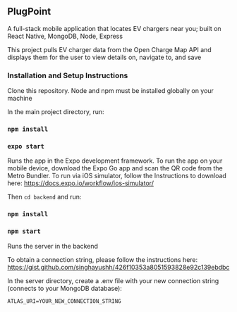 ## PlugPoint

A full-stack mobile application that locates EV chargers near you; built on React Native, MongoDB, Node, Express

This project pulls EV charger data from the Open Charge Map API and displays them for the user to view details on, navigate to, and save

### Installation and Setup Instructions

Clone this repository. Node and npm must be installed globally on your machine

In the main project directory, run:

### `npm install`

### `expo start`

Runs the app in the Expo development framework. To run the app on your mobile device, download the Expo Go app and scan the QR code from the Metro Bundler. To run via iOS simulator, follow the Instructions to download here: https://docs.expo.io/workflow/ios-simulator/ 

Then `cd backend` and run:

### `npm install`

### `npm start`

Runs the server in the backend

To obtain a connection string, please follow the instructions here: https://gist.github.com/singhayushh/426f10353a8051593828e92c139ebdbc

In the server directory, create a .env file with your new connection string (connects to your MongoDB database):

```
ATLAS_URI=YOUR_NEW_CONNECTION_STRING
```